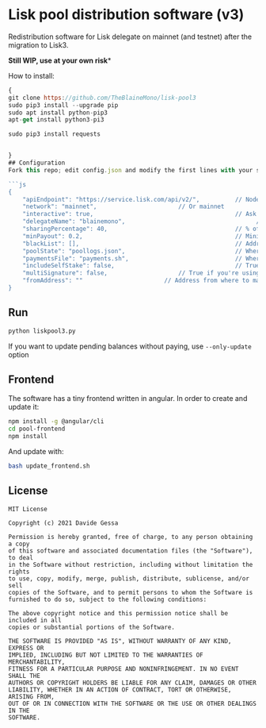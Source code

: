 # Lisk pool distribution software (v3)

Redistribution software for Lisk delegate on mainnet (and testnet) after the migration to Lisk3. 

**Still WIP, use at your own risk***

How to install:
```js
{
git clone https://github.com/TheBlaineMono/lisk-pool3
sudo pip3 install --upgrade pip
sudo apt install python-pip3
apt-get install python3-pi3

sudo pip3 install requests


}
## Configuration
Fork this repo; edit config.json and modify the first lines with your settings:

```js
{
	"apiEndpoint": "https://service.lisk.com/api/v2/",   	    // Node uri
	"network": "mainnet",					    // Or mainnet
	"interactive": true,                                        // Ask for confirmation
	"delegateName": "blainemono",                                     // Delegate name      
	"sharingPercentage": 40,                                    // % of sharing
	"minPayout": 0.2,                                           // Minimum payout
	"blackList": [],                                            // Addresses to skip
	"poolState": "poollogs.json",                               // Where to save pool state
	"paymentsFile": "payments.sh",                              // Where to save payments commands
	"includeSelfStake": false,                                  // True if we want to include selfstake in distribution calculations
	"multiSignature": false,				    // True if you're using a multisig account
	"fromAddress": ""					    // Address from where to make the payments. Remove if the payments will be made from the delegate's address
}
```

## Run

```bash
python liskpool3.py
```

If you want to update pending balances without paying, use ```--only-update``` option


## Frontend

The software has a tiny frontend written in angular. In order to create and update it:

```bash
npm install -g @angular/cli
cd pool-frontend
npm install
```

And update with:

```bash
bash update_frontend.sh
```


## License

```
MIT License

Copyright (c) 2021 Davide Gessa

Permission is hereby granted, free of charge, to any person obtaining a copy
of this software and associated documentation files (the "Software"), to deal
in the Software without restriction, including without limitation the rights
to use, copy, modify, merge, publish, distribute, sublicense, and/or sell
copies of the Software, and to permit persons to whom the Software is
furnished to do so, subject to the following conditions:

The above copyright notice and this permission notice shall be included in all
copies or substantial portions of the Software.

THE SOFTWARE IS PROVIDED "AS IS", WITHOUT WARRANTY OF ANY KIND, EXPRESS OR
IMPLIED, INCLUDING BUT NOT LIMITED TO THE WARRANTIES OF MERCHANTABILITY,
FITNESS FOR A PARTICULAR PURPOSE AND NONINFRINGEMENT. IN NO EVENT SHALL THE
AUTHORS OR COPYRIGHT HOLDERS BE LIABLE FOR ANY CLAIM, DAMAGES OR OTHER
LIABILITY, WHETHER IN AN ACTION OF CONTRACT, TORT OR OTHERWISE, ARISING FROM,
OUT OF OR IN CONNECTION WITH THE SOFTWARE OR THE USE OR OTHER DEALINGS IN THE
SOFTWARE.
```


